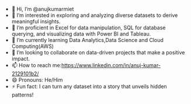 - 👋 Hi, I’m @anujkumarmiet
- 👀 I’m interested in exploring and analyzing diverse datasets to derive meaningful insights.
- 🌱 I’m proficient in Excel for data manipulation, SQL for database querying, and visualizing data with Power BI and Tableau.
- 🌱 I’m currently learning Data Analytics,Data Science and Cloud Computing(AWS)
- 💞️ I’m looking to collaborate on data-driven projects that make a positive impact.
- 📫 How to reach me:https://www.linkedin.com/in/anuj-kumar-2129101b2/
- 😄 Pronouns: He/Him
- ⚡ Fun fact: I can turn any dataset into a story that unveils hidden patterns!

<!---
anujkumarmiet/anujkumarmiet is a ✨ special ✨ repository because its `README.md` (this file) appears on your GitHub profile.
You can click the Preview link to take a look at your changes.
--->
